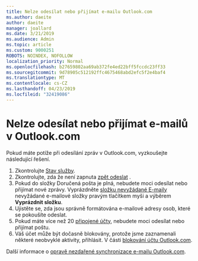 ```yaml
---
title: Nelze odesílat nebo přijímat e-mailu Outlook.com
ms.author: daeite
author: daeite
manager: joallard
ms.date: 3/21/2019
ms.audience: Admin
ms.topic: article
ms.custom: 9000251
ROBOTS: NOINDEX, NOFOLLOW
localization_priority: Normal
ms.openlocfilehash: b27659802aa69ab372fe4ed22bff5fccdc23ff33
ms.sourcegitcommit: 9d78905c512192ffc4675468abd2efc5f2e4baf4
ms.translationtype: MT
ms.contentlocale: cs-CZ
ms.lasthandoff: 04/23/2019
ms.locfileid: "32419086"
---
```

# <a name="cant-send-or-receive-email-in-outlookcom"></a>Nelze odesílat nebo přijímat e-mailů v Outlook.com

Pokud máte potíže při odesílání zpráv v Outlook.com, vyzkoušejte následující řešení.

1. Zkontrolujte [Stav služby](https://go.microsoft.com/fwlink/p/?linkid=837482).
1. Zkontrolujte, zda že není zapnuta [zpět odeslat](https://outlook.live.com/mail/options/mail/messageContent/undoSend) .
1. Pokud do složky Doručená pošta je plná, nebudete moci odesílat nebo přijímat nové zprávy. Vyprázdněte [složku nevyžádané E-maily](https://outlook.live.com/mail/junkemail) nevyžádané e-mailové složky pravým tlačítkem myši a výběrem **Vyprázdnit složku**.
1. Ujistěte se, zda jsou správně formátována e-mailové adresy osob, které se pokoušíte odeslat.
1. Pokud máte více než 20 [připojené účty](https://outlook.live.com/mail/options/mail/accounts/connected), nebudete moci odesílat nebo přijímat poštu.
1. Váš účet může být dočasně blokovány, protože jsme zaznamenali některé neobvyklé aktivity, přihlásit. V části [blokování účtu Outlook.com](https://support.office.com/article/f4ad2701-d166-4d8b-8a6a-9af2a1f8a4c4).

Další informace o [opravě nezdařené synchronizace e-mailu Outlook.com](https://support.office.com/article/d39e3341-8d79-4bf1-b3c7-ded602233642).
